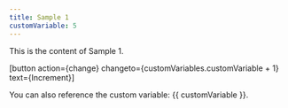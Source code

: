 ```yaml
---
title: Sample 1
customVariable: 5
---
```


This is the content of Sample 1. 

[button action={change} changeto={customVariables.customVariable + 1} text={Increment}]

You can also reference the custom variable: {{ customVariable }}.